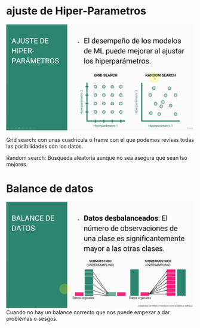 # ajuste de Hiper-Parametros

![hiper-parametros](hiper.png)

Grid search: con unas cuadricula o frame con el que podemos revisas todas las posibilidades con los datos.

Random search: Búsqueda aleatoria aunque no sea asegura que sean lso mejores.

# Balance de datos
![balance](balance.png)
Cuando no hay un balance correcto que nos puede empezar a dar problemas o sesgos.